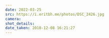 ```yaml
---
date: 2022-03-25
src: https://i.eritbh.me/photos/DSC_2426.jpg
camera:
shot_details:
date_taken: 2018-12-08 16:21:27
---
```

